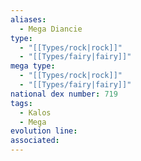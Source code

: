 ```yaml
---
aliases:
  - Mega Diancie
type:
  - "[[Types/rock|rock]]"
  - "[[Types/fairy|fairy]]"
mega type:
  - "[[Types/rock|rock]]"
  - "[[Types/fairy|fairy]]"
national dex number: 719
tags:
  - Kalos
  - Mega
evolution line: 
associated:
---
```

